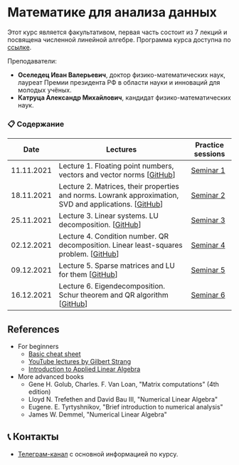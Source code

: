 # Математике для анализа данных

Этот курс является факультативом, первая часть состоит из 7 лекций и посвящена численной линейной алгебре.  Программа курса доступна по [ссылке](https://docs.google.com/document/d/1MMWJCG58Jklnxuza2bVVMZ-Emp-Q5eA27Da6pwnJzdU/edit?usp=sharing). 

Преподаватели:
* __Оселедец Иван Валерьевич__, доктор физико-математических наук, лауреат Премии президента РФ в области науки и инноваций для молодых учёных.
* __Катруца Александр Михайлович__, кандидат физико-математических наук.


### 📋 Содержание

|Date| Lectures | Practice sessions 
|----|----|----|
| 11.11.2021 | Lecture 1. Floating point numbers, veсtors and vector norms [[GitHub](./lectures/lecture1/lecture1.ipynb)] | [Seminar 1](./seminars/seminar1/seminar1.ipynb) |
| 18.11.2021 | Lecture 2. Matrices, their properties and norms. Lowrank approximation, SVD and applications. [[GitHub](./lectures/lecture2/lecture2.ipynb)] | [Seminar 2](./seminars/seminar2/seminar2.ipynb) |
| 25.11.2021 | Lecture 3. Linear systems. LU decomposition.  [[GitHub](./lectures/lecture3/lecture3.ipynb)] | [Seminar 3](./seminars/seminar3/seminar3.ipynb) |
| 02.12.2021 | Lecture 4. Condition number. QR decomposition. Linear least-squares problem. [[GitHub](./lectures/lecture4/lecture4.ipynb)] | [Seminar 4](./seminars/seminar4/seminar4.ipynb) |
| 09.12.2021 | Lecture 5. Sparse matrices and LU for them [[GitHub](./lectures/lecture5/lecture5.ipynb)] | [Seminar 5](./seminars/seminar5/seminar5.ipynb) |
| 16.12.2021 | Lecture 6. Eigendecomposition. Schur theorem and QR algorithm [[GitHub](./lectures/lecture6/lecture6.ipynb)] | [Seminar 6](./seminars/seminar6/seminar6.ipynb)  |

## References

* For beginners
  - [Basic cheat sheet](http://cs229.stanford.edu/section/cs229-linalg.pdf)
  - [YouTube lectures by Gilbert Strang](https://www.youtube.com/watch?v=ZK3O402wf1c&list=PL49CF3715CB9EF31D)
  - [Introduction to Applied Linear Algebra](https://web.stanford.edu/~boyd/vmls/vmls.pdf)
* More advanced books
  - Gene H. Golub, Charles. F. Van Loan, "Matrix computations" (4th edition)
  - Lloyd N. Trefethen and David Bau III, "Numerical Linear Algebra"
  - Eugene. E. Tyrtyshnikov, "Brief introduction to numerical analysis"
  - James W. Demmel, "Numerical Linear Algebra"


## 📞 Контакты

* [Телеграм-канал](https://t.me/mathdsmsu) с основной информацией по курсу.
